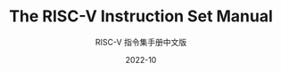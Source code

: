 ---
title: "The RISC-V Instruction Set Manual"
subtitle: "RISC-V 指令集手册中文版"
version: "Vsersion: 20211203"
date: "2022-10"
company: RISC-V
logo: true
logo-url: ../pic/logo.png
lot: false
lof: true
mainfont: Lato
header-right: RISC-V
department: RISC-V
history:
  - version: V0.1
    author: 张栋栋
    date: 2022 年 09 年 26 日
    desc: 创建文档
---